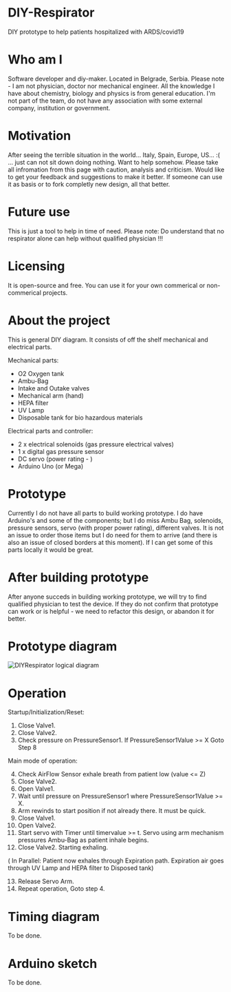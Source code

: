 # DIY-Respirator
DIY prototype to help patients hospitalized with ARDS/covid19

# Who am I
Software developer and diy-maker. Located in Belgrade, Serbia. Please note - I am not physician, doctor nor mechanical engineer. All the knowledge I have about chemistry, biology and physics is from general education. I'm not part of the team, do not have any association with some external company, institution or government.

# Motivation
After seeing the terrible situation in the world... Italy, Spain, Europe, US... :( ... just can not sit down doing nothing. Want to help somehow. Please take all infromation from this page with caution, analysis and criticism. Would like to get your feedback and suggestions to make it better.
If someone can use it as basis or to fork completly new design, all that better.

# Future use
This is just a tool to help in time of need. Please note: Do understand that no respirator alone can help without qualified physician !!! 

# Licensing
It is open-source and free. You can use it for your own commerical or non-commerical projects.

# About the project
This is general DIY diagram. It consists of off the shelf mechanical and electrical parts.

Mechanical parts:
- O2 Oxygen tank
- Ambu-Bag
- Intake and Outake valves
- Mechanical arm (hand)
- HEPA filter
- UV Lamp
- Disposable tank for bio hazardous materials

Electrical parts and controller:
- 2 x electrical solenoids (gas pressure electrical valves)
- 1 x digital gas pressure sensor
- DC servo (power rating - )
- Arduino Uno (or Mega)

# Prototype
Currently I do not have all parts to build working prototype. I do have Arduino's and some of the components; but I do miss Ambu Bag, solenoids, pressure sensors, servo (with proper power rating), different valves. It is not an issue to order those items but I do need for them to arrive (and there is also an issue of closed borders at this moment). If I can get some of this parts locally it would be great.

# After building prototype
After anyone succeds in building working prototype, we will try to find qualified physician to test the device. If they do not confirm that prototype can work or is helpful - we need to refactor this design, or abandon it for better.

# Prototype diagram

![DIYRespirator logical diagram](http://www.kelcix.com/888999images777/diagram-diy-respirator.png)

# Operation

Startup/Initialization/Reset:
1. Close Valve1.
2. Close Valve2.
3. Check pressure on PressureSensor1. If PressureSensor1Value >= X Goto Step 8

Main mode of operation:

4. Check AirFlow Sensor exhale breath from patient low (value <= Z)
5. Close Valve2. 
6. Open Valve1.
7. Wait until pressure on PressureSensor1 where PressureSensor1Value >= X. 
8. Arm rewinds to start position if not already there. It must be quick.
9. Close Valve1.
10. Open Valve2.
11. Start servo with Timer until timervalue >= t. Servo using arm mechanism pressures Ambu-Bag as patient inhale begins.
12. Close Valve2. Starting exhaling.

( In Parallel: Patient now exhales through Expiration path. Expiration air goes through UV Lamp and HEPA filter to Disposed tank)

13. Release Servo Arm. 
14. Repeat operation, Goto step 4.

# Timing diagram

To be done.

# Arduino sketch

To be done.
